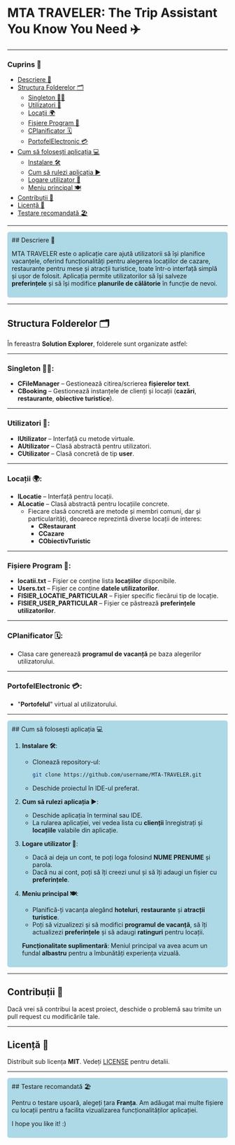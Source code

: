# MTA TRAVELER: The Trip Assistant You Know You Need ✈️

---

### Cuprins 📑
- [Descriere 📖](#Descriere)
- [Structura Folderelor 🗂️](#structura-folderelor)
  - [Singleton 🧑‍💻](#singleton)
  - [Utilizatori 👤](#utilizatori)
  - [Locații 🌍](#locații)
  - [Fișiere Program 📂](#fișiere-program)
  - [CPlanificator 🗓️](#cplanificator)
  - [PortofelElectronic 💳](#portofelelectronic)
- [Cum să folosești aplicația 💻](#cum-sa-folosești-aplicația)
  - [Instalare 🛠️](#instalare)
  - [Cum să rulezi aplicația ▶️](#cum-sa-rulezi-aplicația)
  - [Logare utilizator 🔑](#logare-utilizator)
  - [Meniu principal 🍽️](#meniu-principal)
- [Contribuții 🤝](#contribuții)
- [Licență 📜](#licență)
- [Testare recomandată 🏖️](#testare-recomandată)

---

<div style="background-color: #ADD8E6; padding: 10px; border-radius: 5px;">
## Descriere 📖

MTA TRAVELER este o aplicație care ajută utilizatorii să își planifice vacanțele, oferind funcționalități pentru alegerea locațiilor de cazare, restaurante pentru mese și atracții turistice, toate într-o interfață simplă și ușor de folosit. Aplicația permite utilizatorilor să își salveze **preferințele** și să își modifice **planurile de călătorie** în funcție de nevoi.  
</div>

---

## Structura Folderelor 🗂️

În fereastra **Solution Explorer**, folderele sunt organizate astfel:

---

### **Singleton 🧑‍💻**:
- **CFileManager** – Gestionează citirea/scrierea **fișierelor text**.
- **CBooking** – Gestionează instanțele de clienți și locații (**cazări**, **restaurante**, **obiective turistice**).

---

### **Utilizatori 👤**:
- **IUtilizator** – Interfață cu metode virtuale.
- **AUtilizator** – Clasă abstractă pentru utilizatori.
- **CUtilizator** – Clasă concretă de tip **user**.

---

### **Locații 🌍**:
- **ILocatie** – Interfață pentru locații.
- **ALocatie** – Clasă abstractă pentru locațiile concrete.
  - Fiecare clasă concretă are metode și membri comuni, dar și particularități, deoarece reprezintă diverse locații de interes:
    - **CRestaurant**
    - **CCazare**
    - **CObiectivTuristic**

---

### **Fișiere Program 📂**:
- **locatii.txt** – Fișier ce conține lista **locațiilor** disponibile.
- **Users.txt** – Fișier ce conține **datele utilizatorilor**.
- **FISIER_LOCATIE_PARTICULAR** – Fișier specific fiecărui tip de locație.
- **FISIER_USER_PARTICULAR** – Fișier ce păstrează **preferințele utilizatorilor**.

---

### **CPlanificator 🗓️**:
- Clasa care generează **programul de vacanță** pe baza alegerilor utilizatorului.

---

### **PortofelElectronic 💳**:
- "**Portofelul**" virtual al utilizatorului.

---

<div style="background-color: #ADD8E6; padding: 10px; border-radius: 5px;">
## Cum să folosești aplicația 💻

1. **Instalare 🛠️**:
   - Clonează repository-ul:  
     ```bash
     git clone https://github.com/username/MTA-TRAVELER.git
     ```
   - Deschide proiectul în IDE-ul preferat.

2. **Cum să rulezi aplicația ▶️**:
   - Deschide aplicația în terminal sau IDE.
   - La rularea aplicației, vei vedea lista cu **clienții** înregistrați și **locațiile** valabile din aplicație.

3. **Logare utilizator 🔑**:
   - Dacă ai deja un cont, te poți loga folosind **NUME PRENUME** și parola.
   - Dacă nu ai cont, poți să îți creezi unul și să îți adaugi un fișier cu **preferințele**.

4. **Meniu principal 🍽️**:
   - Planifică-ți vacanța alegând **hoteluri**, **restaurante** și **atracții turistice**.
   - Poți să vizualizezi și să modifici **programul de vacanță**, să îți actualizezi **preferințele** și să adaugi **ratinguri** pentru locații.

   **Funcționalitate suplimentară**: Meniul principal va avea acum un fundal **albastru** pentru a îmbunătăți experiența vizuală.
</div>

---

## Contribuții 🤝

Dacă vrei să contribui la acest proiect, deschide o problemă sau trimite un pull request cu modificările tale.

---

## Licență 📜

Distribuit sub licența **MIT**. Vedeți [LICENSE](LICENSE) pentru detalii.

---

<div style="background-color: #ADD8E6; padding: 10px; border-radius: 5px;">
## Testare recomandată 🏖️

Pentru o testare ușoară, alegeți țara **Franța**. Am adăugat mai multe fișiere cu locații pentru a facilita vizualizarea funcționalităților aplicației.

I hope you like it! :)
</div>
